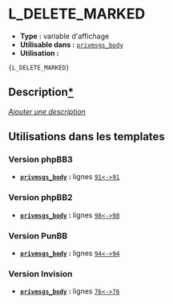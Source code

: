 # L_DELETE_MARKED
* __Type :__ variable d'affichage
* __Utilisable dans :__ [`privmsgs_body`](../tpl/privmsgs_body.md#readme)
* __Utilisation :__

```smarty
{L_DELETE_MARKED}
```

## Description[*](https://fa-tvars.appspot.com/var/L_DELETE_MARKED)
[*Ajouter une description*](https://fa-tvars.appspot.com/var/L_DELETE_MARKED)

## Utilisations dans les templates

### Version phpBB3
* __[`privmsgs_body`](../tpl/privmsgs_body.md#readme) :__ lignes [`91`](../src/prosilver/privmsgs_body.tpl#L91)[`<->`](../src/prosilver/privmsgs_body.tpl#L91-L91)[`91`](../src/prosilver/privmsgs_body.tpl#L91)

### Version phpBB2
* __[`privmsgs_body`](../tpl/privmsgs_body.md#readme) :__ lignes [`98`](../src/subsilver/privmsgs_body.tpl#L98)[`<->`](../src/subsilver/privmsgs_body.tpl#L98-L98)[`98`](../src/subsilver/privmsgs_body.tpl#L98)

### Version PunBB
* __[`privmsgs_body`](../tpl/privmsgs_body.md#readme) :__ lignes [`94`](../src/punbb/privmsgs_body.tpl#L94)[`<->`](../src/punbb/privmsgs_body.tpl#L94-L94)[`94`](../src/punbb/privmsgs_body.tpl#L94)

### Version Invision
* __[`privmsgs_body`](../tpl/privmsgs_body.md#readme) :__ lignes [`76`](../src/invision/privmsgs_body.tpl#L76)[`<->`](../src/invision/privmsgs_body.tpl#L76-L76)[`76`](../src/invision/privmsgs_body.tpl#L76)

